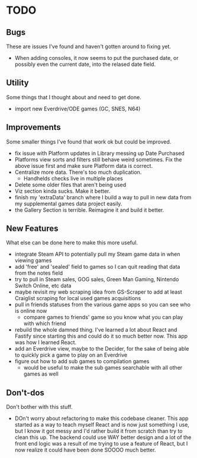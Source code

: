 # TODO

## Bugs

These are issues I've found and haven't gotten around to fixing yet.

- When adding consoles, it now seems to put the purchased date, or possibly even the current date, into the relased date field.

## Utility

Some things that I thought about and need to get done.

- import new Everdrive/ODE games (GC, SNES, N64)

## Improvements

Some smaller things I've found that work ok but could be improved.

- fix issue with Platform updates in Library messing up Date Purchased
- Platforms view sorts and filters still behave weird sometimes. Fix the above issue first and make sure Platform data is correct.
- Centralize more data. There's too much duplication.
  - Handhelds checks live in multiple places
- Delete some older files that aren't being used
- Viz section kinda sucks. Make it better.
- finish my 'extraData' branch where I build a way to pull in new data from my supplemental games data project easily.
- the Gallery Section is terrible. Reimagine it and build it better.

## New Features

What else can be done here to make this more useful.

- integrate Steam API to potentially pull my Steam game data in when viewing games
- add 'free' and 'sealed' field to games so I can quit reading that data from the notes field
- try to pull in Steam sales, GOG sales, Green Man Gaming, Nintendo Switch Online, etc data
- maybe revisit my web scraping idea from GS-Scraper to add at least Craiglist scraping for local used games acquisitions
- pull in friends statuses from the various game apps so you can see who is online now
  - compare games to friends' game so you know what you can play with which friend
- rebuild the whole damned thing. I've learned a lot about React and Fastify since starting this and could do it so much better now. This app was how I learned React.
- add an Everdrive view, maybe to the Decider, for the sake of being able to quickly pick a game to play on an Everdrive
- figure out how to add sub games to compilation games
  - would be useful to make the sub games searchable with all other games as well

## Don't-dos

Don't bother with this stuff.

- DOn't worry about refactoring to make this codebase cleaner. This app started as a way to teach myself React and is now just something I use, but I know it got messy and I'd rather build it from scratch than try to clean this up. The backend could use WAY better design and a lot of the front end logic was a result of me trying to use a feature of React, but I now realize it could have been done SOOOO much better.
